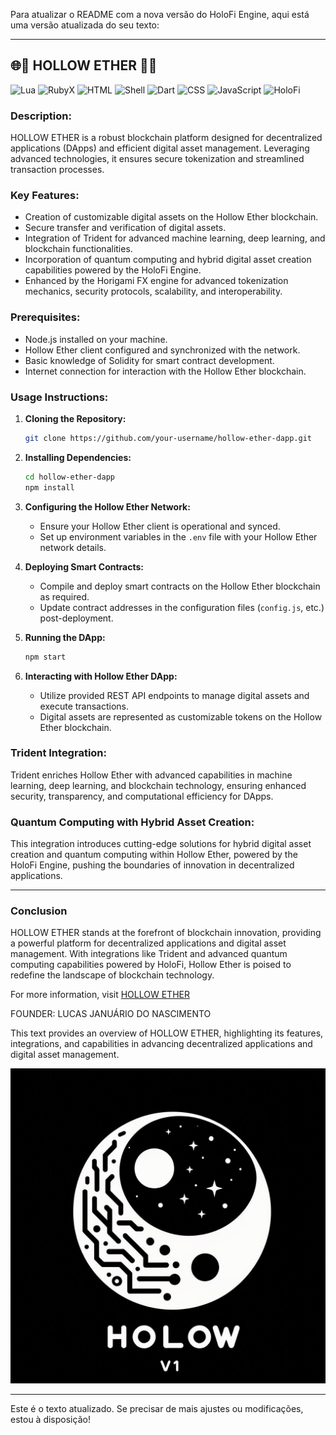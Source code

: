 Para atualizar o README com a nova versão do HoloFi Engine, aqui está uma versão atualizada do seu texto:

---

## 🌐🔱 HOLLOW ETHER 🔱🌐

![Lua](https://img.shields.io/badge/lua-%232C2D72.svg?style=for-the-badge&logo=lua&logoColor=white)
![RubyX](https://img.shields.io/badge/rubyX-%23CC342D.svg?style=for-the-badge&logo=rubyX&logoColor=white)
![HTML](https://img.shields.io/badge/html5-%23E34F26.svg?style=for-the-badge&logo=html5&logoColor=white)
![Shell](https://img.shields.io/badge/shell_script-%23121011.svg?style=for-the-badge&logo=gnu-bash&logoColor=white)
![Dart](https://img.shields.io/badge/dart-%230175C2.svg?style=for-the-badge&logo=dart&logoColor=white)
![CSS](https://img.shields.io/badge/css3-%231572B6.svg?style=for-the-badge&logo=css3&logoColor=white)
![JavaScript](https://img.shields.io/badge/javascript-%23F7DF1E.svg?style=for-the-badge&logo=javascript&logoColor=black)
![HoloFi](https://img.shields.io/badge/holofi-%2300CED1.svg?style=for-the-badge&logo=holofi&logoColor=white)

### Description:
HOLLOW ETHER is a robust blockchain platform designed for decentralized applications (DApps) and efficient digital asset management. Leveraging advanced technologies, it ensures secure tokenization and streamlined transaction processes.

### Key Features:
- Creation of customizable digital assets on the Hollow Ether blockchain.
- Secure transfer and verification of digital assets.
- Integration of Trident for advanced machine learning, deep learning, and blockchain functionalities.
- Incorporation of quantum computing and hybrid digital asset creation capabilities powered by the HoloFi Engine.
- Enhanced by the Horigami FX engine for advanced tokenization mechanics, security protocols, scalability, and interoperability.

### Prerequisites:
- Node.js installed on your machine.
- Hollow Ether client configured and synchronized with the network.
- Basic knowledge of Solidity for smart contract development.
- Internet connection for interaction with the Hollow Ether blockchain.

### Usage Instructions:

1. **Cloning the Repository:**
   ```sh
   git clone https://github.com/your-username/hollow-ether-dapp.git
   ```

2. **Installing Dependencies:**
   ```sh
   cd hollow-ether-dapp
   npm install
   ```

3. **Configuring the Hollow Ether Network:**
   - Ensure your Hollow Ether client is operational and synced.
   - Set up environment variables in the `.env` file with your Hollow Ether network details.

4. **Deploying Smart Contracts:**
   - Compile and deploy smart contracts on the Hollow Ether blockchain as required.
   - Update contract addresses in the configuration files (`config.js`, etc.) post-deployment.

5. **Running the DApp:**
   ```sh
   npm start
   ```

6. **Interacting with Hollow Ether DApp:**
   - Utilize provided REST API endpoints to manage digital assets and execute transactions.
   - Digital assets are represented as customizable tokens on the Hollow Ether blockchain.

### Trident Integration:
Trident enriches Hollow Ether with advanced capabilities in machine learning, deep learning, and blockchain technology, ensuring enhanced security, transparency, and computational efficiency for DApps.

### Quantum Computing with Hybrid Asset Creation:
This integration introduces cutting-edge solutions for hybrid digital asset creation and quantum computing within Hollow Ether, powered by the HoloFi Engine, pushing the boundaries of innovation in decentralized applications.

---

### Conclusion

HOLLOW ETHER stands at the forefront of blockchain innovation, providing a powerful platform for decentralized applications and digital asset management. With integrations like Trident and advanced quantum computing capabilities powered by HoloFi, Hollow Ether is poised to redefine the landscape of blockchain technology.

For more information, visit [HOLLOW ETHER](https://nscio.vercel.app/)

<p>FOUNDER: LUCAS JANUÁRIO DO NASCIMENTO</p> 

This text provides an overview of HOLLOW ETHER, highlighting its features, integrations, and capabilities in advancing decentralized applications and digital asset management.

<img src="A.jpeg" alt="Hollow Ether Logo">

---

Este é o texto atualizado. Se precisar de mais ajustes ou modificações, estou à disposição!
